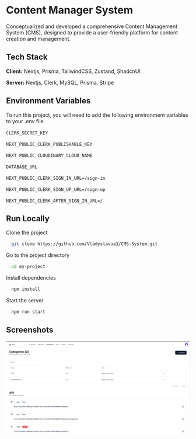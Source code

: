 
# Content Manager System

Conceptualized and developed a comprehensive Content Management System (CMS), designed to provide a user-friendly platform for content creation and management.

## Tech Stack

**Client:** Nextjs, Prisma, TailwindCSS, Zustand, ShadcnUI

**Server:** Nextjs, Clerk, MySQL, Prisma, Stripe


## Environment Variables

To run this project, you will need to add the following environment variables to your .env file

`CLERK_SECRET_KEY`

`NEXT_PUBLIC_CLERK_PUBLISHABLE_KEY`

`NEXT_PUBLIC_CLOUDINARY_CLOUD_NAME`

`DATABASE_URL`

`NEXT_PUBLIC_CLERK_SIGN_IN_URL=/sign-in`

`NEXT_PUBLIC_CLERK_SIGN_UP_URL=/sign-up`

`NEXT_PUBLIC_CLERK_AFTER_SIGN_IN_URL=/`

## Run Locally

Clone the project

```bash
  git clone https://github.com/Vladyslavua3/CMS-System.git
```

Go to the project directory

```bash
  cd my-project
```

Install dependencies

```bash
  npm install
```

Start the server

```bash
  npm run start
```


## Screenshots

![App Screenshot](public/cms.png)

